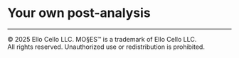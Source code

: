 # Your own post-analysis

---

© 2025 Ello Cello LLC. MO§ES™ is a trademark of Ello Cello LLC.  
All rights reserved. Unauthorized use or redistribution is prohibited.
